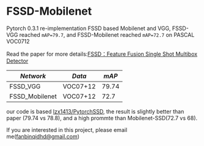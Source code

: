 FSSD-Mobilenet
==============
Pytorch 0.3.1 re-implementation FSSD based Mobilenet and VGG, FSSD-VGG reached `mAP=79.7`, and FSSD-Mobilenet reached `mAP=72.7` on PASCAL VOC0712</br>

Read the paper for more details:[FSSD：Feature Fusion Single Shot Multibox Detector](https://arxiv.org/abs/1512.02325)

*Network* | *Data* | *mAP*
----|------|----
FSSD_VGG | VOC07+12  | 79.74
FSSD_Mobilenet | VOC07+12  | 72.7
<p></p>

our code is based [lzx1413/PytorchSSD](https://github.com/lzx1413/PytorchSSD), the result is slightly better than paper (79.74 vs 78.8), and a high prommte than Mobilenet-SSD(72.7 vs 68).

If you are interested in this project, please email me(fanbinqidhd@gmail.com)
